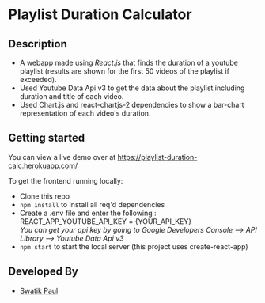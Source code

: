 # Playlist Duration Calculator

## Description
- A webapp made using *React.js* that finds the duration of a youtube playlist (results are shown for the first 50 videos of the playlist if exceeded).
- Used Youtube Data Api v3 to get the data about the playlist including duration and title of each video.
- Used Chart.js and react-chartjs-2 dependencies to show a bar-chart representation of each video's duration.  

## Getting started

You can view a live demo over at https://playlist-duration-calc.herokuapp.com/

To get the frontend running locally:

- Clone this repo
- `npm install` to install all req'd dependencies
- Create a .env file and enter the following : REACT_APP_YOUTUBE_API_KEY = {YOUR_API_KEY} <br>
  *You can get your api key by going to Google Developers Console --> API Library --> Youtube Data Api v3*
- `npm start` to start the local server (this project uses create-react-app)


## Developed By

- [Swatik Paul](https://www.linkedin.com/in/swatik-paul-1218b3136/)
